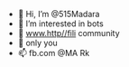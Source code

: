 - 👋 Hi, I’m @515Madara
- 👀 I’m interested in bots
- 🌱 www.http//fili community 
- 💞️ only you
- 📫 fb.com @MA Rk

<!---
515Madara/515Madara is a ✨ special ✨ repository because its `README.md` (this file) appears on your GitHub profile.
You can click the Preview link to take a look at your changes.
--->

